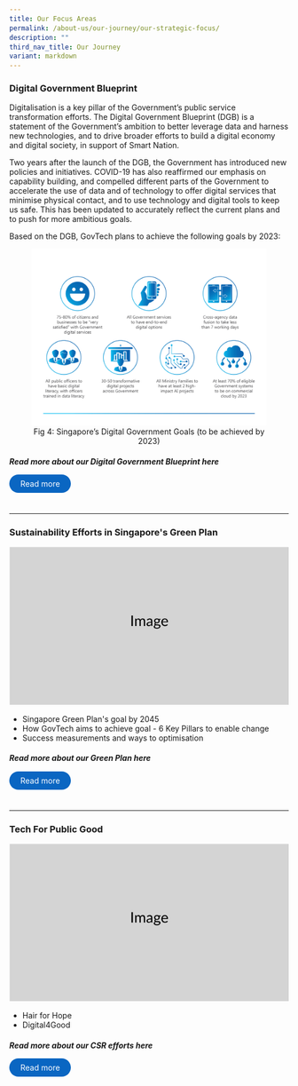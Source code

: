 ```yaml
---
title: Our Focus Areas
permalink: /about-us/our-journey/our-strategic-focus/
description: ""
third_nav_title: Our Journey
variant: markdown
---
```

### Digital Government Blueprint
Digitalisation is a key pillar of the Government’s public service transformation efforts. The Digital Government Blueprint (DGB) is a statement of the Government’s ambition to better leverage data and harness new technologies, and to drive broader efforts to build a digital economy and digital society, in support of Smart Nation.

Two years after the launch of the DGB, the Government has introduced new policies and initiatives. COVID-19 has also reaffirmed our emphasis on capability building, and compelled different parts of the Government to accelerate the use of data and of technology to offer digital services that minimise physical contact, and to use technology and digital tools to keep us safe. This has been updated to accurately reflect the current plans and to push for more ambitious goals.

Based on the DGB, GovTech plans to achieve the following goals by 2023:

<figure style="text-align: center">
  <img src="/images/digital-transformation/Fig-4-Singapore-digital-government-goals.png" alt="Fig 4: Singapore’s Digital Government Goals (to be achieved by 2023)">
  <figcaption>Fig 4: Singapore’s Digital Government Goals (to be achieved by 2023)</figcaption>
</figure>


##### Read more about our Digital Government Blueprint here

<a href="https://go.gov.sg/govtechcareers" target="\_blank" style="background-color: #0A66C2; color: white; text-decoration: none; border-radius: 100px; padding-left: 20px; padding-right: 20px; padding-top:8px; padding-bottom:8px">Read more</a>

<br> 

---
### Sustainability Efforts in Singapore's Green Plan
![](/images/Placeholders/Screenshot_2023_11_10_at_9_56_05_AM.png)
- Singapore Green Plan's goal by 2045 
- How GovTech aims to achieve goal - 6 Key Pillars to enable change 
- Success measurements and ways to optimisation

##### Read more about our Green Plan here

<a href="https://go.gov.sg/govtechcareers" target="\_blank" style="background-color: #0A66C2; color: white; text-decoration: none; border-radius: 100px; padding-left: 20px; padding-right: 20px; padding-top:8px; padding-bottom:8px">Read more</a>

<br> 

---
### Tech For Public Good
![](/images/Placeholders/Screenshot_2023_11_10_at_9_56_05_AM.png)
- Hair for Hope 
- Digital4Good

##### Read more about our CSR efforts here
<a href="https://go.gov.sg/govtechcareers" target="\_blank" style="background-color: #0A66C2; color: white; text-decoration: none; border-radius: 100px; padding-left: 20px; padding-right: 20px; padding-top:8px; padding-bottom:8px">Read more</a>